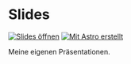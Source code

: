 # Slides

[![Slides öffnen](https://custom-icon-badges.demolab.com/badge/Slides_öffnen-121212?style=for-the-badge&logo=globe&logoColor=ce93d8)](https://slides.blaes.ing)
[![Mit Astro erstellt](https://custom-icon-badges.demolab.com/badge/Mit_Astro_erstellt-121212?style=for-the-badge&logo=astro&logoColor=#BC52EE)](https://astro.build)

Meine eigenen Präsentationen.
